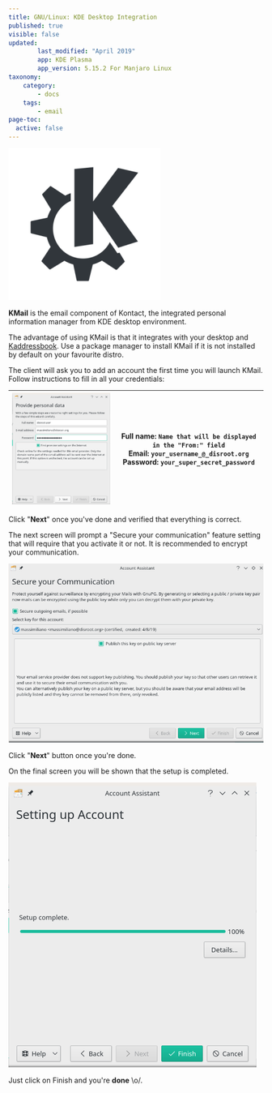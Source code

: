 ```yaml
---
title: GNU/Linux: KDE Desktop Integration
published: true
visible: false
updated:
        last_modified: "April 2019"
        app: KDE Plasma
        app_version: 5.15.2 For Manjaro Linux
taxonomy:
    category:
        - docs
    tags:
        - email
page-toc:
  active: false
---
```


![](en/kde.png)

**KMail** is the email component of Kontact, the integrated personal information manager from KDE desktop environment.

The advantage of using KMail is that it integrates with your desktop and [Kaddressbook](/cloud/apps/contacts/desktop/kde-desktop-integration). Use a package manager to install KMail if it is not installed by default on your favourite distro.  

The client will ask you to add an account the first time you will launch KMail.
Follow instructions to fill in all your credentials:

|![](en/kmail1.png)|Full name: ```Name that will be displayed in the "From:" field```<br>Email: ```your_username_@_disroot.org```<br>Password: ```your_super_secret_password```|
|:--:|--|

Click "**Next**" once you've done and verified that everything is correct.

The next screen will prompt a "Secure your communication" feature setting that will require that you activate it or not. It is recommended to encrypt your communication.

![](en/kmail2.png)

Click "**Next**" button once you're done.


On the final screen you will be shown that the setup is completed.

![](en/kmail3.png)

Just click on Finish and you're **done** \o/.
